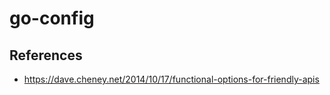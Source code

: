 # go-config

## References
- https://dave.cheney.net/2014/10/17/functional-options-for-friendly-apis